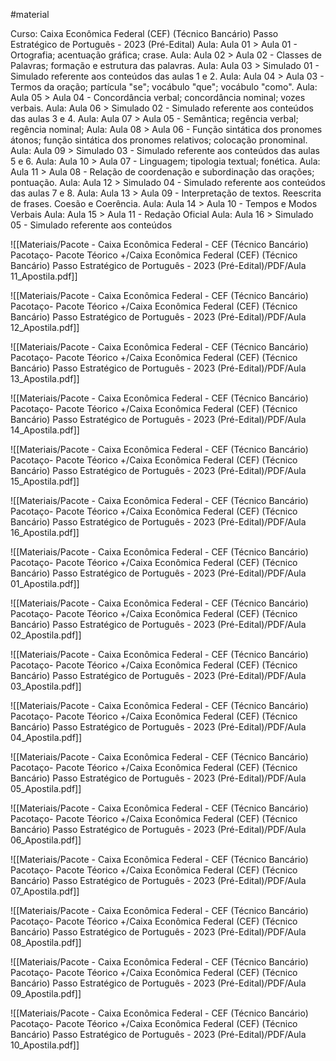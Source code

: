 #material

Curso: Caixa Econômica Federal (CEF) (Técnico Bancário) Passo Estratégico de Português - 2023 (Pré-Edital)
   Aula: Aula 01   >   Aula 01 - Ortografia; acentuação gráfica;  crase.
   Aula: Aula 02   >   Aula 02 - Classes de Palavras; formação e estrutura das palavras.
   Aula: Aula 03   >   Simulado 01 - Simulado referente aos conteúdos  das aulas 1 e 2.
   Aula: Aula 04   >   Aula 03 - Termos da oração; partícula "se"; vocábulo "que"; vocábulo "como".
   Aula: Aula 05   >   Aula 04 - Concordância verbal; concordância nominal; vozes verbais.
   Aula: Aula 06   >   Simulado 02 - Simulado referente aos conteúdos  das aulas 3 e 4.
   Aula: Aula 07   >   Aula 05 - Semântica; regência verbal; regência  nominal;
   Aula: Aula 08   >   Aula 06 - Função sintática dos pronomes átonos; função sintática dos pronomes relativos; colocação  pronominal.
   Aula: Aula 09   >   Simulado 03 - Simulado referente aos conteúdos  das aulas 5 e 6.
   Aula: Aula 10   >   Aula 07 - Linguagem; tipologia textual;  fonética.
   Aula: Aula 11   >   Aula 08 - Relação de coordenação e subordinação das orações; pontuação.
   Aula: Aula 12   >   Simulado 04 - Simulado referente aos conteúdos  das aulas 7 e 8.
   Aula: Aula 13   >   Aula 09 - Interpretação de textos. Reescrita de frases. Coesão e Coerência.
   Aula: Aula 14   >   Aula 10 - Tempos e Modos Verbais
   Aula: Aula 15   >   Aula 11 - Redação Oficial
   Aula: Aula 16   >   Simulado 05 - Simulado referente aos conteúdos

![[Materiais/Pacote - Caixa Econômica Federal - CEF (Técnico Bancário) Pacotaço- Pacote Téorico +/Caixa Econômica Federal (CEF) (Técnico Bancário) Passo Estratégico de Português - 2023 (Pré-Edital)/PDF/Aula 11_Apostila.pdf]]

![[Materiais/Pacote - Caixa Econômica Federal - CEF (Técnico Bancário) Pacotaço- Pacote Téorico +/Caixa Econômica Federal (CEF) (Técnico Bancário) Passo Estratégico de Português - 2023 (Pré-Edital)/PDF/Aula 12_Apostila.pdf]]

![[Materiais/Pacote - Caixa Econômica Federal - CEF (Técnico Bancário) Pacotaço- Pacote Téorico +/Caixa Econômica Federal (CEF) (Técnico Bancário) Passo Estratégico de Português - 2023 (Pré-Edital)/PDF/Aula 13_Apostila.pdf]]

![[Materiais/Pacote - Caixa Econômica Federal - CEF (Técnico Bancário) Pacotaço- Pacote Téorico +/Caixa Econômica Federal (CEF) (Técnico Bancário) Passo Estratégico de Português - 2023 (Pré-Edital)/PDF/Aula 14_Apostila.pdf]]

![[Materiais/Pacote - Caixa Econômica Federal - CEF (Técnico Bancário) Pacotaço- Pacote Téorico +/Caixa Econômica Federal (CEF) (Técnico Bancário) Passo Estratégico de Português - 2023 (Pré-Edital)/PDF/Aula 15_Apostila.pdf]]

![[Materiais/Pacote - Caixa Econômica Federal - CEF (Técnico Bancário) Pacotaço- Pacote Téorico +/Caixa Econômica Federal (CEF) (Técnico Bancário) Passo Estratégico de Português - 2023 (Pré-Edital)/PDF/Aula 16_Apostila.pdf]]

![[Materiais/Pacote - Caixa Econômica Federal - CEF (Técnico Bancário) Pacotaço- Pacote Téorico +/Caixa Econômica Federal (CEF) (Técnico Bancário) Passo Estratégico de Português - 2023 (Pré-Edital)/PDF/Aula 01_Apostila.pdf]]

![[Materiais/Pacote - Caixa Econômica Federal - CEF (Técnico Bancário) Pacotaço- Pacote Téorico +/Caixa Econômica Federal (CEF) (Técnico Bancário) Passo Estratégico de Português - 2023 (Pré-Edital)/PDF/Aula 02_Apostila.pdf]]

![[Materiais/Pacote - Caixa Econômica Federal - CEF (Técnico Bancário) Pacotaço- Pacote Téorico +/Caixa Econômica Federal (CEF) (Técnico Bancário) Passo Estratégico de Português - 2023 (Pré-Edital)/PDF/Aula 03_Apostila.pdf]]

![[Materiais/Pacote - Caixa Econômica Federal - CEF (Técnico Bancário) Pacotaço- Pacote Téorico +/Caixa Econômica Federal (CEF) (Técnico Bancário) Passo Estratégico de Português - 2023 (Pré-Edital)/PDF/Aula 04_Apostila.pdf]]

![[Materiais/Pacote - Caixa Econômica Federal - CEF (Técnico Bancário) Pacotaço- Pacote Téorico +/Caixa Econômica Federal (CEF) (Técnico Bancário) Passo Estratégico de Português - 2023 (Pré-Edital)/PDF/Aula 05_Apostila.pdf]]

![[Materiais/Pacote - Caixa Econômica Federal - CEF (Técnico Bancário) Pacotaço- Pacote Téorico +/Caixa Econômica Federal (CEF) (Técnico Bancário) Passo Estratégico de Português - 2023 (Pré-Edital)/PDF/Aula 06_Apostila.pdf]]

![[Materiais/Pacote - Caixa Econômica Federal - CEF (Técnico Bancário) Pacotaço- Pacote Téorico +/Caixa Econômica Federal (CEF) (Técnico Bancário) Passo Estratégico de Português - 2023 (Pré-Edital)/PDF/Aula 07_Apostila.pdf]]

![[Materiais/Pacote - Caixa Econômica Federal - CEF (Técnico Bancário) Pacotaço- Pacote Téorico +/Caixa Econômica Federal (CEF) (Técnico Bancário) Passo Estratégico de Português - 2023 (Pré-Edital)/PDF/Aula 08_Apostila.pdf]]

![[Materiais/Pacote - Caixa Econômica Federal - CEF (Técnico Bancário) Pacotaço- Pacote Téorico +/Caixa Econômica Federal (CEF) (Técnico Bancário) Passo Estratégico de Português - 2023 (Pré-Edital)/PDF/Aula 09_Apostila.pdf]]

![[Materiais/Pacote - Caixa Econômica Federal - CEF (Técnico Bancário) Pacotaço- Pacote Téorico +/Caixa Econômica Federal (CEF) (Técnico Bancário) Passo Estratégico de Português - 2023 (Pré-Edital)/PDF/Aula 10_Apostila.pdf]]